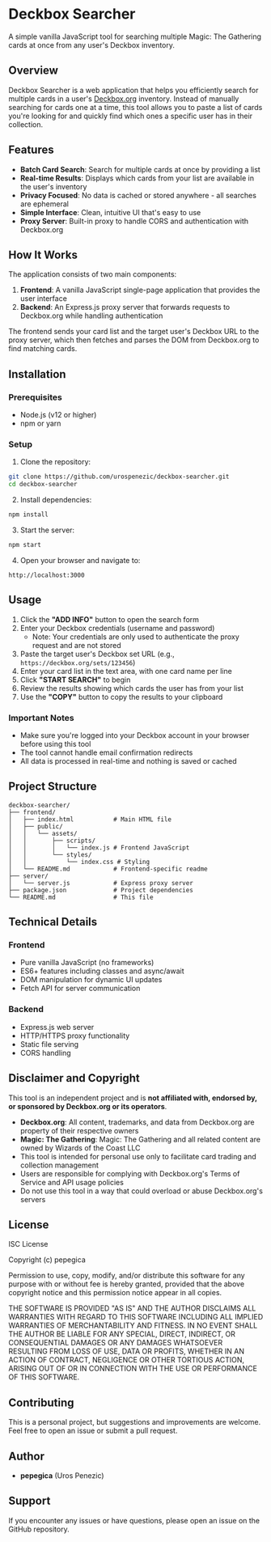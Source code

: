 # Deckbox Searcher

A simple vanilla JavaScript tool for searching multiple Magic: The Gathering cards at once from any user's Deckbox inventory.

## Overview

Deckbox Searcher is a web application that helps you efficiently search for multiple cards in a user's [Deckbox.org](https://deckbox.org/) inventory. Instead of manually searching for cards one at a time, this tool allows you to paste a list of cards you're looking for and quickly find which ones a specific user has in their collection.

## Features

- **Batch Card Search**: Search for multiple cards at once by providing a list
- **Real-time Results**: Displays which cards from your list are available in the user's inventory
- **Privacy Focused**: No data is cached or stored anywhere - all searches are ephemeral
- **Simple Interface**: Clean, intuitive UI that's easy to use
- **Proxy Server**: Built-in proxy to handle CORS and authentication with Deckbox.org

## How It Works

The application consists of two main components:

1. **Frontend**: A vanilla JavaScript single-page application that provides the user interface
2. **Backend**: An Express.js proxy server that forwards requests to Deckbox.org while handling authentication

The frontend sends your card list and the target user's Deckbox URL to the proxy server, which then fetches and parses the DOM from Deckbox.org to find matching cards.

## Installation

### Prerequisites

- Node.js (v12 or higher)
- npm or yarn

### Setup

1. Clone the repository:
```bash
git clone https://github.com/urospenezic/deckbox-searcher.git
cd deckbox-searcher
```

2. Install dependencies:
```bash
npm install
```

3. Start the server:
```bash
npm start
```

4. Open your browser and navigate to:
```
http://localhost:3000
```

## Usage

1. Click the **"ADD INFO"** button to open the search form
2. Enter your Deckbox credentials (username and password)
   - Note: Your credentials are only used to authenticate the proxy request and are not stored
3. Paste the target user's Deckbox set URL (e.g., `https://deckbox.org/sets/123456`)
4. Enter your card list in the text area, with one card name per line
5. Click **"START SEARCH"** to begin
6. Review the results showing which cards the user has from your list
7. Use the **"COPY"** button to copy the results to your clipboard

### Important Notes

- Make sure you're logged into your Deckbox account in your browser before using this tool
- The tool cannot handle email confirmation redirects
- All data is processed in real-time and nothing is saved or cached

## Project Structure

```
deckbox-searcher/
├── frontend/
│   ├── index.html           # Main HTML file
│   ├── public/
│   │   └── assets/
│   │       ├── scripts/
│   │       │   └── index.js # Frontend JavaScript
│   │       └── styles/
│   │           └── index.css # Styling
│   └── README.md            # Frontend-specific readme
├── server/
│   └── server.js            # Express proxy server
├── package.json             # Project dependencies
└── README.md                # This file
```

## Technical Details

### Frontend
- Pure vanilla JavaScript (no frameworks)
- ES6+ features including classes and async/await
- DOM manipulation for dynamic UI updates
- Fetch API for server communication

### Backend
- Express.js web server
- HTTP/HTTPS proxy functionality
- Static file serving
- CORS handling

## Disclaimer and Copyright

This tool is an independent project and is **not affiliated with, endorsed by, or sponsored by Deckbox.org or its operators**.

- **Deckbox.org**: All content, trademarks, and data from Deckbox.org are property of their respective owners
- **Magic: The Gathering**: Magic: The Gathering and all related content are owned by Wizards of the Coast LLC
- This tool is intended for personal use only to facilitate card trading and collection management
- Users are responsible for complying with Deckbox.org's Terms of Service and API usage policies
- Do not use this tool in a way that could overload or abuse Deckbox.org's servers

## License

ISC License

Copyright (c) pepegica

Permission to use, copy, modify, and/or distribute this software for any purpose with or without fee is hereby granted, provided that the above copyright notice and this permission notice appear in all copies.

THE SOFTWARE IS PROVIDED "AS IS" AND THE AUTHOR DISCLAIMS ALL WARRANTIES WITH REGARD TO THIS SOFTWARE INCLUDING ALL IMPLIED WARRANTIES OF MERCHANTABILITY AND FITNESS. IN NO EVENT SHALL THE AUTHOR BE LIABLE FOR ANY SPECIAL, DIRECT, INDIRECT, OR CONSEQUENTIAL DAMAGES OR ANY DAMAGES WHATSOEVER RESULTING FROM LOSS OF USE, DATA OR PROFITS, WHETHER IN AN ACTION OF CONTRACT, NEGLIGENCE OR OTHER TORTIOUS ACTION, ARISING OUT OF OR IN CONNECTION WITH THE USE OR PERFORMANCE OF THIS SOFTWARE.

## Contributing

This is a personal project, but suggestions and improvements are welcome. Feel free to open an issue or submit a pull request.

## Author

- **pepegica** (Uros Penezic)

## Support

If you encounter any issues or have questions, please open an issue on the GitHub repository.
